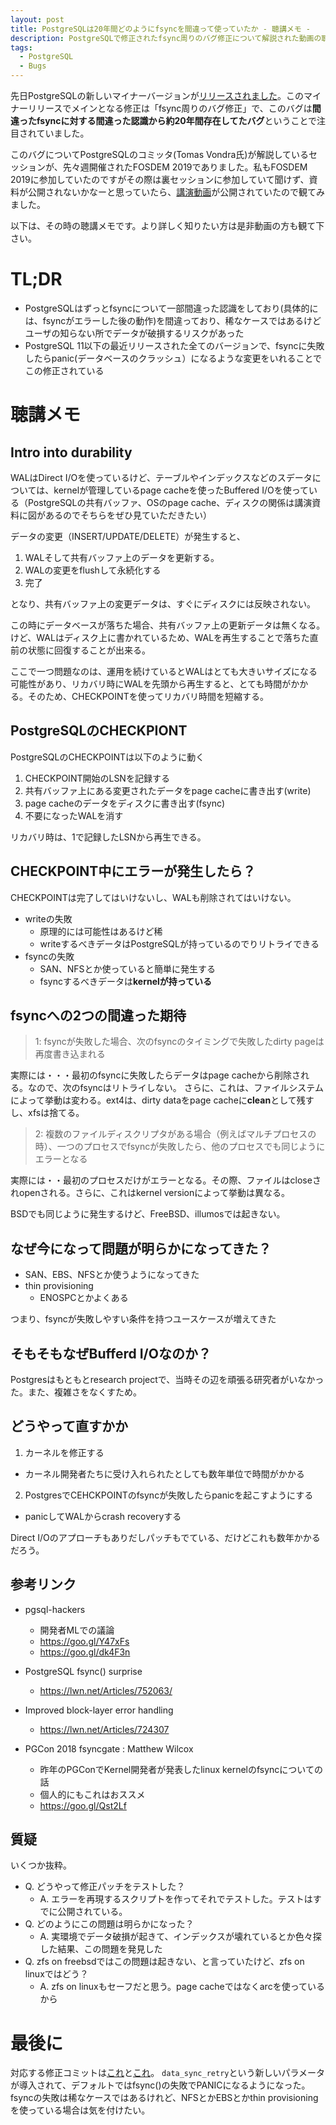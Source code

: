 ```yaml
---
layout: post
title: PostgreSQLは20年間どのようにfsyncを間違って使っていたか - 聴講メモ -
description: PostgreSQLで修正されたfsync周りのバグ修正について解説された動画の聴講メモ。
tags:
  - PostgreSQL
  - Bugs
---
```


先日PostgreSQLの新しいマイナーバージョンが[リリースされました](https://www.postgresql.org/about/news/1920/)。このマイナーリリースでメインとなる修正は「fsync周りのバグ修正」で、このバグは**間違ったfsyncに対する間違った認識から約20年間存在してたバグ**ということで注目されていました。

このバグについてPostgreSQLのコミッタ(Tomas Vondra氏)が解説しているセッションが、先々週開催されたFOSDEM 2019でありました。私もFOSDEM 2019に参加していたのですがその際は裏セッションに参加していて聞けず、資料が公開されないかなーと思っていたら、[講演動画](https://fosdem.org/2019/schedule/event/postgresql_fsync/)が公開されていたので観てみました。

以下は、その時の聴講メモです。より詳しく知りたい方は是非動画の方も観て下さい。

# TL;DR

* PostgreSQLはずっとfsyncについて一部間違った認識をしており(具体的には、fsyncがエラーした後の動作)を間違っており、稀なケースではあるけどユーザの知らない所でデータが破損するリスクがあった
* PostgreSQL 11以下の最近リリースされた全てのバージョンで、fsyncに失敗したらpanic(データベースのクラッシュ）になるような変更をいれることでこの修正されている

# 聴講メモ

## Intro into durability

WALはDirect I/Oを使っているけど、テーブルやインデックスなどのスデータについては、kernelが管理しているpage cacheを使ったBuffered I/Oを使っている（PostgreSQLの共有バッファ、OSのpage cache、ディスクの関係は講演資料に図があるのでそちらをぜひ見ていただきたい）

データの変更（INSERT/UPDATE/DELETE）が発生すると、

1. WALそして共有バッファ上のデータを更新する。
2. WALの変更をflushして永続化する
3. 完了

となり、共有バッファ上の変更データは、すぐにディスクには反映されない。

この時にデータベースが落ちた場合、共有バッファ上の更新データは無くなる。けど、WALはディスク上に書かれているため、WALを再生することで落ちた直前の状態に回復することが出来る。

ここで一つ問題なのは、運用を続けているとWALはとても大きいサイズになる可能性があり、リカバリ時にWALを先頭から再生すると、とても時間がかかる。そのため、CHECKPOINTを使ってリカバリ時間を短縮する。

## PostgreSQLのCHECKPIONT
PostgreSQLのCHECKPOINTは以下のように動く

1. CHECKPOINT開始のLSNを記録する
2. 共有バッファ上にある変更されたデータをpage cacheに書き出す(write)
3. page cacheのデータをディスクに書き出す(fsync)
4. 不要になったWALを消す

リカバリ時は、1で記録したLSNから再生できる。

## CHECKPOINT中にエラーが発生したら？

CHECKPOINTは完了してはいけないし、WALも削除されてはいけない。

* writeの失敗
  * 原理的には可能性はあるけど稀
  * writeするべきデータはPostgreSQLが持っているのでりリトライできる
* fsyncの失敗
  * SAN、NFSとか使っていると簡単に発生する
  * fsyncするべきデータは**kernelが持っている**

## fsyncへの2つの間違った期待

>1: fsyncが失敗した場合、次のfsyncのタイミングで失敗したdirty pageは再度書き込まれる

実際には・・・最初のfsyncに失敗したらデータはpage cacheから削除される。なので、次のfsyncはリトライしない。
さらに、これは、ファイルシステムによって挙動は変わる。ext4は、dirty dataをpage cacheに**clean**として残すし、xfsは捨てる。

>2: 複数のファイルディスクリプタがある場合（例えばマルチプロセスの時）、一つのプロセスでfsyncが失敗したら、他のプロセスでも同じようにエラーとなる

実際には・・最初のプロセスだけがエラーとなる。その際、ファイルはcloseされopenされる。さらに、これはkernel versionによって挙動は異なる。

BSDでも同じように発生するけど、FreeBSD、illumosでは起きない。

## なぜ今になって問題が明らかになってきた？

* SAN、EBS、NFSとか使うようになってきた
* thin provisioning
  * ENOSPCとかよくある

つまり、fsyncが失敗しやすい条件を持つユースケースが増えてきた

## そもそもなぜBufferd I/Oなのか？

Postgresはもともとresearch projectで、当時その辺を頑張る研究者がいなかった。また、複雑さをなくすため。

## どうやって直すかか
1. カーネルを修正する
  * カーネル開発者たちに受け入れられたとしても数年単位で時間がかかる
2. PostgresでCEHCKPOINTのfsyncが失敗したらpanicを起こすようにする
  * panicしてWALからcrash recoveryする

Direct I/Oのアプローチもありだしパッチもでている、だけどこれも数年かかるだろう。

## 参考リンク

* pgsql-hackers
  * 開発者MLでの議論
  * https://goo.gl/Y47xFs
  * https://goo.gl/dk4F3n

* PostgreSQL fsync() surprise
  * https://lwn.net/Articles/752063/

* Improved block-layer error handling
  * https://lwn.net/Articles/724307

* PGCon 2018 fsyncgate : Matthew Wilcox
  * 昨年のPGConでKernel開発者が発表したlinux kernelのfsyncについての話
  * 個人的にもこれはおススメ
  * https://goo.gl/Qst2Lf

## 質疑

いくつか抜粋。

* Q. どうやって修正パッチをテストした？
  * A. エラーを再現するスクリプトを作ってそれでテストした。テストはすでに公開されている。
* Q. どのようにこの問題は明らかになった？
  * A. 実環境でデータ破損が起きて、インデックスが壊れているとか色々探した結果、この問題を発見した
* Q. zfs on freebsdではこの問題は起きない、と言っていたけど、zfs on linuxではどう？
  * A. zfs on linuxもセーフだと思う。page cacheではなくarcを使っているから

# 最後に
対応する修正コミットは[これ](https://git.postgresql.org/gitweb/?p=postgresql.git;a=commit;h=9ccdd7f66e3324d2b6d3dec282cfa9ff084083f1)と[これ](https://git.postgresql.org/gitweb/?p=postgresql.git;a=commit;h=1556cb2fc5c774c3f7390dd6fb19190ee0c73f8b)。
`data_sync_retry`という新しいパラメータが導入されて、デフォルトではfsync()の失敗でPANICになるようになった。fsyncの失敗は稀なケースではあるけれど、NFSとかEBSとかthin provisioningを使っている場合は気を付けたい。
